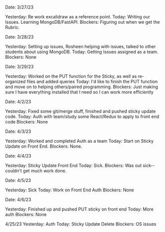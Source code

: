Date:
3/27/23

Yesterday:
    Re work excalidraw as a reference point.
Today:
    Writing our Issues. Learning MongoDB/FastAPI.
Blockers:
    Figuring out when we get the Rubric.

Date:
3/28/23

Yesterday:
    Setting up issues, Rosheen helping with issues, talked to other students about using MongoDB.
Today:
    Getting Issues assigned as a team.
Blockers:
    None

Date:
3/29/23

Yesterday:
    Worked on the PUT function for the Sticky, as well as re-organized files and added queries
Today:
    I'd like to finish the PUT function and move on to helping others/paired programming.
Blockers:
    Just making sure I have everything installed that I need so I can work more efficiently

Date:
4/2/23

Yesterday:
    Fixed some git/merge stuff, finished and pushed sticky update code.
Today:
    Auth with team/study some React/Redux to apply to front end code
Blockers:
    None

Date:
4/3/23

Yesterday:
    Worked and completed Auth as a team
Today:
    Start on Sticky Update on Front End.
Blockers:
    None.

Date:
4/4/23

Yesterday:
    Sticky Update Front End
Today:
    Sick.
Blockers:
    Was out sick--couldn't get much work done.

Date:
4/5/23

Yesterday:
    Sick
Today:
    Work on Front End Auth
Blockers:
    None

Date:
4/6/23

Yesterday:
    Finished up and pushed PUT sticky on front end
Today:
    More auth
Blockers:
    None

4/25/23
Yesterday:
Auth
Today:
Sticky Update Delete
Blockers:
OS issues
